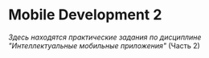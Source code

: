 # Mobile Development 2
*Здесь находятся практические задания по дисциплине "Интеллектуальные мобильные приложения"* (Часть 2)
